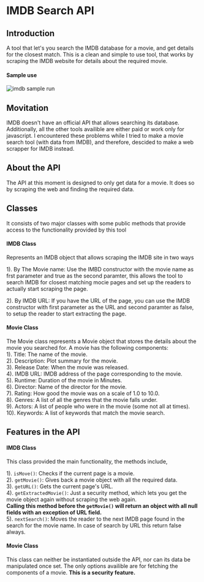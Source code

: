 # IMDB Search API

Introduction
------------

A tool that let's you search the IMDB database for a movie, and get details for the closest match. This is a clean and simple to use tool, that works by scraping the IMDB website for details about the required movie. 
#### Sample use
![imdb sample run](https://user-images.githubusercontent.com/19142014/27253149-98839b20-538c-11e7-961e-0c9c763452a2.png)

Movitation
----------
IMDB doesn't have an official API that allows searching its database. Additionally, all the other tools availible are either paid or work only for javascript. I encountered these problems while I tried to make a movie search tool (with data from IMDB), and therefore, descided to make a web scrapper for IMDB instead.

About the API
-------------

The API at this moment is designed to only get data for a movie. It does so by scraping the web and finding the required data.

## Classes
It consists of two major classes with some public methods that provide access to the functionality provided by this tool

#### IMDB Class
Represents an IMDB object that allows scraping the IMDB site in two ways

1). By The Movie name: Use the IMBD constructor with the movie name as frst parameter and true as the second paramter, this allows
the tool to search IMDB for closest matching mocie pages and set up the readers to actually start scraping the page.

2). By IMDB URL: If you have the URL of the page, you can use the IMDB constructor with first parameter as the URL and second paramter as false, to setup the reader to start extracting the page.

#### Movie Class
The Movie class represents a Movie object that stores the details about the movie you searched for. A movie has the following components:<br>
1). Title: The name of the movie.<br>
2). Description: Plot summary for the movie.<br>
3). Release Date: When the movie was released.<br>
4). IMDB URL: IMDB address of the page corresponding to the movie.<br>
5). Runtime: Duration of the movie in Minutes.<br>
6). Director: Name of the director for the movie.<br>
7). Rating: How good the movie was on a scale of 1.0 to 10.0.<br>
8). Genres: A list of all the genres that the movie falls under.<br>
9). Actors: A list of people who were in the movie (some not all at times).<br>
10). Keywords: A list of keywords that match the movie search. <br>


Features in the API
-------------------
#### IMDB Class
This class provided the main functionality, the methods include, 

1). `isMove()`: Checks if the current page is a movie. <br>
2). `getMovie()`: Gives back a movie object with all the required data.<br>
3). `getURL()`: Gets the current page's URL. <br>
4). `getExtractedMovie()`: Just a security method, which lets you get the movie object again without scraping the web again. <br>**Calling this method before the `getMovie()` will return an object with all null fields with an exception of URL field.** <br>
5). `nextSearch()`: Moves the reader to the next IMDB page found in the search for the movie name. In case of search by URL this return false always.


#### Movie Class
This class can neither be instantiated outside the API, nor can its data be manipulated once set. The only options availible are for fetching the components of a movie. **This is a security feature.**


